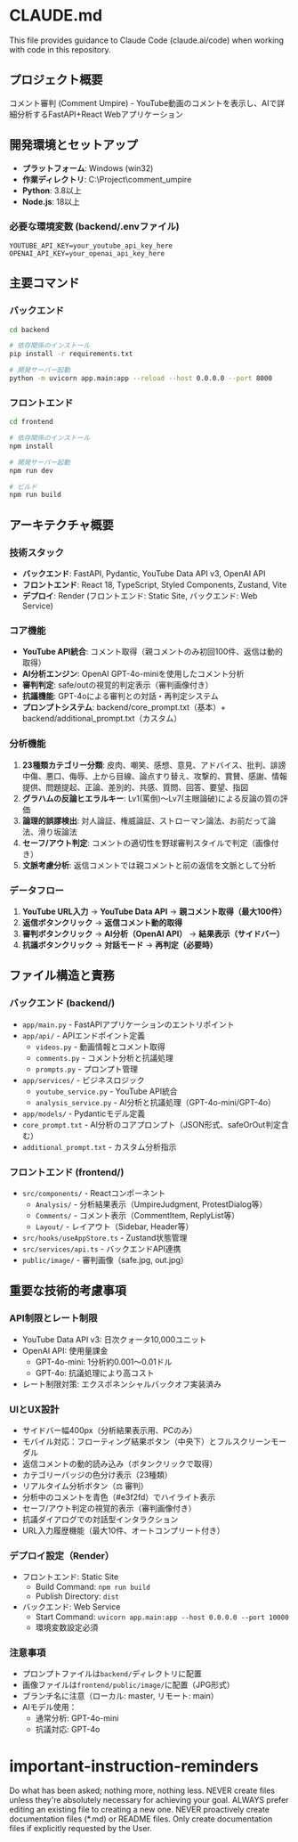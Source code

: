 # CLAUDE.md

This file provides guidance to Claude Code (claude.ai/code) when working with code in this repository.

## プロジェクト概要

コメント審判 (Comment Umpire) - YouTube動画のコメントを表示し、AIで詳細分析するFastAPI+React Webアプリケーション

## 開発環境とセットアップ

- **プラットフォーム**: Windows (win32)
- **作業ディレクトリ**: C:\Project\comment_umpire
- **Python**: 3.8以上
- **Node.js**: 18以上

### 必要な環境変数 (backend/.envファイル)
```
YOUTUBE_API_KEY=your_youtube_api_key_here
OPENAI_API_KEY=your_openai_api_key_here
```

## 主要コマンド

### バックエンド
```bash
cd backend

# 依存関係のインストール
pip install -r requirements.txt

# 開発サーバー起動
python -m uvicorn app.main:app --reload --host 0.0.0.0 --port 8000
```

### フロントエンド
```bash
cd frontend

# 依存関係のインストール
npm install

# 開発サーバー起動
npm run dev

# ビルド
npm run build
```

## アーキテクチャ概要

### 技術スタック
- **バックエンド**: FastAPI, Pydantic, YouTube Data API v3, OpenAI API
- **フロントエンド**: React 18, TypeScript, Styled Components, Zustand, Vite
- **デプロイ**: Render (フロントエンド: Static Site, バックエンド: Web Service)

### コア機能
- **YouTube API統合**: コメント取得（親コメントのみ初回100件、返信は動的取得）
- **AI分析エンジン**: OpenAI GPT-4o-miniを使用したコメント分析
- **審判判定**: safe/outの視覚的判定表示（審判画像付き）
- **抗議機能**: GPT-4oによる審判との対話・再判定システム
- **プロンプトシステム**: backend/core_prompt.txt（基本）+ backend/additional_prompt.txt（カスタム）

### 分析機能
1. **23種類カテゴリー分類**: 皮肉、嘲笑、感想、意見、アドバイス、批判、誹謗中傷、悪口、侮辱、上から目線、論点すり替え、攻撃的、賞賛、感謝、情報提供、問題提起、正論、差別的、共感、質問、回答、要望、指図
2. **グラハムの反論ヒエラルキー**: Lv1(罵倒)〜Lv7(主眼論破)による反論の質の評価
3. **論理的誤謬検出**: 対人論証、権威論証、ストローマン論法、お前だって論法、滑り坂論法
4. **セーフ/アウト判定**: コメントの適切性を野球審判スタイルで判定（画像付き）
5. **文脈考慮分析**: 返信コメントでは親コメントと前の返信を文脈として分析

### データフロー
1. **YouTube URL入力** → **YouTube Data API** → **親コメント取得（最大100件）**
2. **返信ボタンクリック** → **返信コメント動的取得**
3. **審判ボタンクリック** → **AI分析（OpenAI API）** → **結果表示（サイドバー）**
4. **抗議ボタンクリック** → **対話モード** → **再判定（必要時）**

## ファイル構造と責務

### バックエンド (backend/)
- `app/main.py` - FastAPIアプリケーションのエントリポイント
- `app/api/` - APIエンドポイント定義
  - `videos.py` - 動画情報とコメント取得
  - `comments.py` - コメント分析と抗議処理
  - `prompts.py` - プロンプト管理
- `app/services/` - ビジネスロジック
  - `youtube_service.py` - YouTube API統合
  - `analysis_service.py` - AI分析と抗議処理（GPT-4o-mini/GPT-4o）
- `app/models/` - Pydanticモデル定義
- `core_prompt.txt` - AI分析のコアプロンプト（JSON形式、safeOrOut判定含む）
- `additional_prompt.txt` - カスタム分析指示

### フロントエンド (frontend/)
- `src/components/` - Reactコンポーネント
  - `Analysis/` - 分析結果表示（UmpireJudgment, ProtestDialog等）
  - `Comments/` - コメント表示（CommentItem, ReplyList等）
  - `Layout/` - レイアウト（Sidebar, Header等）
- `src/hooks/useAppStore.ts` - Zustand状態管理
- `src/services/api.ts` - バックエンドAPI連携
- `public/image/` - 審判画像（safe.jpg, out.jpg）

## 重要な技術的考慮事項

### API制限とレート制限
- YouTube Data API v3: 日次クォータ10,000ユニット
- OpenAI API: 使用量課金
  - GPT-4o-mini: 1分析約0.001〜0.01ドル
  - GPT-4o: 抗議処理により高コスト
- レート制限対策: エクスポネンシャルバックオフ実装済み

### UIとUX設計
- サイドバー幅400px（分析結果表示用、PCのみ）
- モバイル対応：フローティング結果ボタン（中央下）とフルスクリーンモーダル
- 返信コメントの動的読み込み（ボタンクリックで取得）
- カテゴリーバッジの色分け表示（23種類）
- リアルタイム分析ボタン（⚖️ 審判）
- 分析中のコメントを青色（#e3f2fd）でハイライト表示
- セーフ/アウト判定の視覚的表示（審判画像付き）
- 抗議ダイアログでの対話型インタラクション
- URL入力履歴機能（最大10件、オートコンプリート付き）

### デプロイ設定（Render）
- フロントエンド: Static Site
  - Build Command: `npm run build`
  - Publish Directory: `dist`
- バックエンド: Web Service
  - Start Command: `uvicorn app.main:app --host 0.0.0.0 --port 10000`
  - 環境変数設定必須

### 注意事項
- プロンプトファイルは`backend/`ディレクトリに配置
- 画像ファイルは`frontend/public/image/`に配置（JPG形式）
- ブランチ名に注意（ローカル: master, リモート: main）
- AIモデル使用：
  - 通常分析: GPT-4o-mini
  - 抗議対応: GPT-4o

# important-instruction-reminders
Do what has been asked; nothing more, nothing less.
NEVER create files unless they're absolutely necessary for achieving your goal.
ALWAYS prefer editing an existing file to creating a new one.
NEVER proactively create documentation files (*.md) or README files. Only create documentation files if explicitly requested by the User.